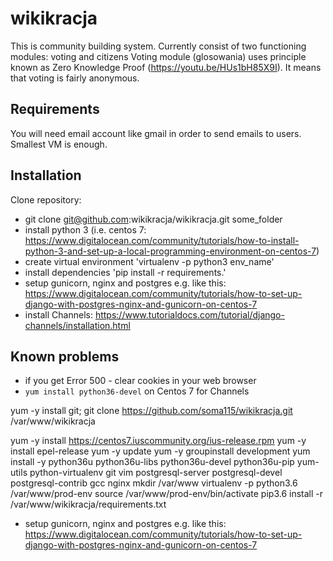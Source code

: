 # wikikracja
This is community building system. Currently consist of two functioning modules: voting and citizens
Voting module (glosowania) uses principle known as Zero Knowledge Proof (https://youtu.be/HUs1bH85X9I). It means that voting is fairly anonymous.

## Requirements
You will need email account like gmail in order to send emails to users.
Smallest VM is enough. 

## Installation
Clone repository:
- git clone git@github.com:wikikracja/wikikracja.git some_folder
- install python 3 (i.e. centos 7: https://www.digitalocean.com/community/tutorials/how-to-install-python-3-and-set-up-a-local-programming-environment-on-centos-7)
- create virtual environment 'virtualenv -p python3 env_name'
- install dependencies 'pip install -r requirements.'
- setup gunicorn, nginx and postgres e.g. like this: https://www.digitalocean.com/community/tutorials/how-to-set-up-django-with-postgres-nginx-and-gunicorn-on-centos-7
- install Channels: https://www.tutorialdocs.com/tutorial/django-channels/installation.html

## Known problems
- if you get Error 500 - clear cookies in your web browser
- `yum install python36-devel` on Centos 7 for Channels


yum -y install git; git clone https://github.com/soma115/wikikracja.git /var/www/wikikracja


yum -y install https://centos7.iuscommunity.org/ius-release.rpm
yum -y install epel-release
yum -y update
yum -y groupinstall development
yum install -y python36u python36u-libs python36u-devel python36u-pip yum-utils python-virtualenv git vim postgresql-server postgresql-devel postgresql-contrib gcc nginx 
mkdir /var/www
virtualenv -p python3.6 /var/www/prod-env
source /var/www/prod-env/bin/activate
pip3.6 install -r /var/www/wikikracja/requirements.txt

- setup gunicorn, nginx and postgres e.g. like this: https://www.digitalocean.com/community/tutorials/how-to-set-up-django-with-postgres-nginx-and-gunicorn-on-centos-7

